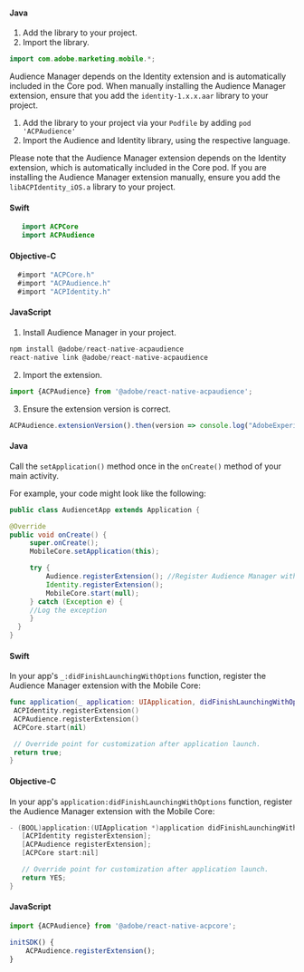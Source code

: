 <Variant platform="android" task="add" repeat="4"/>

#### Java

1. Add the library to your project.
2. Import the library.

```java
import com.adobe.marketing.mobile.*;
```

Audience Manager depends on the Identity extension and is automatically included in the Core pod. When manually installing the Audience Manager extension, ensure that you add the `identity-1.x.x.aar` library to your project.

<Variant platform="ios-acp" task="add" repeat="6"/>

1. Add the library to your project via your `Podfile` by adding `pod 'ACPAudience'`
2. Import the Audience and Identity library, using the respective language.

Please note that the Audience Manager extension depends on the Identity extension, which is automatically included in the Core pod. If you are installing the Audience Manager extension manually, ensure you add the  `libACPIdentity_iOS.a` library to your project.

#### Swift

```swift
   import ACPCore
   import ACPAudience
```

#### Objective-C

```objectivec
  #import "ACPCore.h"
  #import "ACPAudience.h"
  #import "ACPIdentity.h"
```

<Variant platform="react-native" task="add" repeat="7"/>

#### JavaScript

1. Install Audience Manager in your project.

```jsx
npm install @adobe/react-native-acpaudience
react-native link @adobe/react-native-acpaudience
```

2. Import the extension.

```jsx
import {ACPAudience} from '@adobe/react-native-acpaudience';
```

3. Ensure the extension version is correct.

```jsx
ACPAudience.extensionVersion().then(version => console.log("AdobeExperienceSDK: ACPAudience version: " + version));
```

<Variant platform="android" task="register" repeat="4"/>

#### Java

Call the `setApplication()` method once in the `onCreate()` method of your main activity.

For example, your code might look like the following:

```java
public class AudiencetApp extends Application {

@Override
public void onCreate() {
     super.onCreate();
     MobileCore.setApplication(this);

     try {
         Audience.registerExtension(); //Register Audience Manager with Mobile Core
         Identity.registerExtension();
         MobileCore.start(null);
     } catch (Exception e) {
     //Log the exception
     }
  }
}
```

<Variant platform="ios-acp" task="register" repeat="6"/>

#### Swift

In your app's `_:didFinishLaunchingWithOptions` function, register the Audience Manager extension with the Mobile Core:

```swift
func application(_ application: UIApplication, didFinishLaunchingWithOptions launchOptions: [UIApplication.LaunchOptionsKey: Any]?) -> Bool {  
 ACPIdentity.registerExtension()
 ACPAudience.registerExtension()
 ACPCore.start(nil)

 // Override point for customization after application launch.
 return true;
}
```

#### Objective-C

In your app's `application:didFinishLaunchingWithOptions` function, register the Audience Manager extension with the Mobile Core:

```objectivec
- (BOOL)application:(UIApplication *)application didFinishLaunchingWithOptions:(NSDictionary *)launchOptions {
   [ACPIdentity registerExtension];
   [ACPAudience registerExtension];
   [ACPCore start:nil]

   // Override point for customization after application launch.
   return YES;
}
```

<Variant platform="react-native" task="register" repeat="3"/>

#### JavaScript

```jsx
import {ACPAudience} from '@adobe/react-native-acpcore';

initSDK() {
    ACPAudience.registerExtension();
}
```